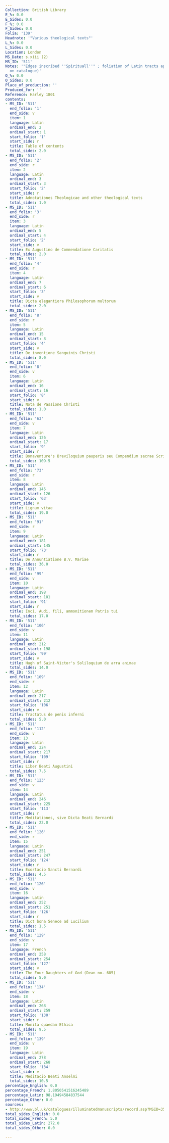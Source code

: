 ```yaml
---
Collection: British Library
E_%: 0.0
E_Sides: 0.0
F_%: 0.0
F_Sides: 0.0
Folia: '139'
Headnote: '"Various theological texts"'
L_%: 0.0
L_Sides: 0.0
Location: London
MS_Date: s.xiii (2)
MS_ID: '511'
Notes: '"Edges inscribed ''Spirituall''" ; foliation of Latin tracts approximate (based
  on catalogue)'
O_%: 0.0
O_Sides: 0.0
Place_of_production: ''
Produced_for: ''
Reference: Harley 1801
contents:
- MS_ID: '511'
  end_folio: '1'
  end_side: v
  item: 1
  language: Latin
  ordinal_end: 2
  ordinal_start: 1
  start_folio: '1'
  start_side: r
  title: Table of contents
  total_sides: 2.0
- MS_ID: '511'
  end_folio: '2'
  end_side: r
  item: 2
  language: Latin
  ordinal_end: 3
  ordinal_start: 3
  start_folio: '2'
  start_side: r
  title: Adnotationes Theologicae and other theological texts
  total_sides: 1.0
- MS_ID: '511'
  end_folio: '3'
  end_side: r
  item: 3
  language: Latin
  ordinal_end: 5
  ordinal_start: 4
  start_folio: '2'
  start_side: v
  title: Ex Augustino de Commendatione Caritatis
  total_sides: 2.0
- MS_ID: '511'
  end_folio: '4'
  end_side: r
  item: 4
  language: Latin
  ordinal_end: 7
  ordinal_start: 6
  start_folio: '3'
  start_side: v
  title: Dicta elegantiora Philosophorum multorum
  total_sides: 2.0
- MS_ID: '511'
  end_folio: '8'
  end_side: r
  item: 5
  language: Latin
  ordinal_end: 15
  ordinal_start: 8
  start_folio: '4'
  start_side: v
  title: De inventione Sanguinis Christi
  total_sides: 8.0
- MS_ID: '511'
  end_folio: '8'
  end_side: v
  item: 6
  language: Latin
  ordinal_end: 16
  ordinal_start: 16
  start_folio: '8'
  start_side: v
  title: Nota de Passione Christi
  total_sides: 1.0
- MS_ID: '511'
  end_folio: '63'
  end_side: v
  item: 7
  language: Latin
  ordinal_end: 126
  ordinal_start: 17
  start_folio: '9'
  start_side: r
  title: Bonaventure's Breviloquium pauperis seu Compendium sacrae Scripturae
  total_sides: 109.5
- MS_ID: '511'
  end_folio: '73'
  end_side: r
  item: 8
  language: Latin
  ordinal_end: 145
  ordinal_start: 126
  start_folio: '63'
  start_side: v
  title: Lignum vitae
  total_sides: 19.0
- MS_ID: '511'
  end_folio: '91'
  end_side: r
  item: 9
  language: Latin
  ordinal_end: 181
  ordinal_start: 145
  start_folio: '73'
  start_side: r
  title: De Annuntiatione B.V. Mariae
  total_sides: 36.0
- MS_ID: '511'
  end_folio: '99'
  end_side: v
  item: 10
  language: Latin
  ordinal_end: 198
  ordinal_start: 181
  start_folio: '91'
  start_side: r
  title: Inci. Audi, fili, ammonitionem Patris tui
  total_sides: 17.0
- MS_ID: '511'
  end_folio: '106'
  end_side: v
  item: 11
  language: Latin
  ordinal_end: 212
  ordinal_start: 198
  start_folio: '99'
  start_side: v
  title: Hugh of Saint-Victor's Soliloquium de arra animae
  total_sides: 14.0
- MS_ID: '511'
  end_folio: '109'
  end_side: r
  item: 12
  language: Latin
  ordinal_end: 217
  ordinal_start: 212
  start_folio: '106'
  start_side: v
  title: Tractatus de penis inferni
  total_sides: 5.0
- MS_ID: '511'
  end_folio: '112'
  end_side: v
  item: 13
  language: Latin
  ordinal_end: 224
  ordinal_start: 217
  start_folio: '109'
  start_side: r
  title: Liber Beati Augustini
  total_sides: 7.5
- MS_ID: '511'
  end_folio: '123'
  end_side: v
  item: 14
  language: Latin
  ordinal_end: 246
  ordinal_start: 225
  start_folio: '113'
  start_side: r
  title: Meditationes, sive Dicta Beati Bernardi
  total_sides: 22.0
- MS_ID: '511'
  end_folio: '126'
  end_side: r
  item: 15
  language: Latin
  ordinal_end: 251
  ordinal_start: 247
  start_folio: '124'
  start_side: r
  title: Exortacio Sancti Bernardi
  total_sides: 4.5
- MS_ID: '511'
  end_folio: '126'
  end_side: v
  item: 16
  language: Latin
  ordinal_end: 252
  ordinal_start: 251
  start_folio: '126'
  start_side: r
  title: Dict bona Senece ad Lucilium
  total_sides: 1.5
- MS_ID: '511'
  end_folio: '129'
  end_side: v
  item: 17
  language: French
  ordinal_end: 258
  ordinal_start: 254
  start_folio: '127'
  start_side: v
  title: The Four Daughters of God (Dean no. 685)
  total_sides: 5.0
- MS_ID: '511'
  end_folio: '134'
  end_side: v
  item: 18
  language: Latin
  ordinal_end: 268
  ordinal_start: 259
  start_folio: '130'
  start_side: r
  title: Monita quaedam Ethica
  total_sides: 9.5
- MS_ID: '511'
  end_folio: '139'
  end_side: v
  item: 19
  language: Latin
  ordinal_end: 278
  ordinal_start: 268
  start_folio: '134'
  start_side: v
  title: Meditacio Beati Anselmi
  total_sides: 10.5
percentage_English: 0.0
percentage_French: 1.8050541516245489
percentage_Latin: 98.19494584837544
percentage_Other: 0.0
sources:
- http://www.bl.uk/catalogues/illuminatedmanuscripts/record.asp?MSID=3568&CollID=8&NStart=1801
total_sides_English: 0.0
total_sides_French: 5.0
total_sides_Latin: 272.0
total_sides_Other: 0.0

---
```

